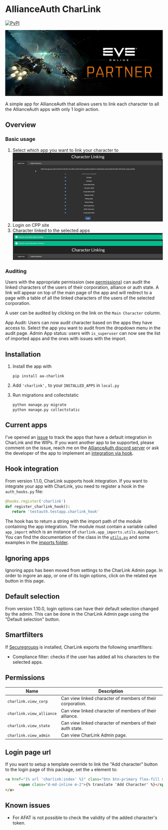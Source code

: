 # AllianceAuth CharLink

[![PyPI](https://img.shields.io/pypi/v/aa-charlink)](https://pypi.org/project/aa-charlink/)

![EvE Partner](https://raw.githubusercontent.com/Maestro-Zacht/aa-charlink/503fac8d44c7c40ea8489da6519f94219446d1e5/docs/images/eve_partner.jpg)

A simple app for AllianceAuth that allows users to link each character to all the AllianceAuth apps with only 1 login action.

## Overview

### Basic usage

1. Select which app you want to link your character to
   ![Charlink Homepage](https://raw.githubusercontent.com/Maestro-Zacht/aa-charlink/e5dd9519cd3772b19505f4ca4b02771774d2a695/docs/images/charlink_homepage.png)
2. Login on CPP site
3. Character linked to the selected apps
   ![Success](https://raw.githubusercontent.com/Maestro-Zacht/aa-charlink/e5dd9519cd3772b19505f4ca4b02771774d2a695/docs/images/charlink_success.png)

### Auditing

Users with the appropriate permission (see [permissions](#permissions)) can audit the linked characters of the users of their corporation, alliance or auth state. A link will appear on top of the main page of the app and will redirect to a page with a table of all the linked characters of the users of the selected corporation.

A user can be audited by clicking on the link on the `Main Character` column.

App Audit: Users can now audit character based on the apps they have access to. Select the app you want to audit from the dropdown menu in the audit page.
Admin App status: users with `is_superuser` can now see the list of imported apps and the ones with issues with the import.

## Installation

1. Install the app with

   ```shell
   pip install aa-charlink
   ```

2. Add `'charlink',` to your `INSTALLED_APPS` in `local.py`
3. Run migrations and collectstatic

   ```shell
   python manage.py migrate
   python manage.py collectstatic
   ```

## Current apps

I've opened an [issue](https://github.com/Maestro-Zacht/aa-charlink/issues/1) to track the apps that have a default integration in CharLink and the WIPs. If you want another app to be supported, please comment on the issue, reach me on the [AllianceAuth discord server](https://discord.gg/fjnHAmk) or ask the developer of the app to implement an [integration via hook](#hook-integration).

## Hook integration

From version 1.1.0, CharLink supports hook integration. If you want to integrate your app with CharLink, you need to register a hook in the `auth_hooks.py` file:

```python
@hooks.register('charlink')
def register_charlink_hook():
   return 'testauth.testapp.charlink_hook'
```

The hook has to return a string with the import path of the module containing the app integration. The module must contain a variable called `app_import` which is an instance of `charlink.app_imports.utils.AppImport`. You can find the documentation of the class in the [`utils.py`](./charlink/app_imports/utils.py) and some examples in the [imports folder](./charlink/imports).

## Ignoring apps

Ignoring apps has been moved from settings to the CharLink Admin page. In order to ingore an app, or one of its login options, click on the related eye button in this page.

## Default selection

From version 1.10.0, login options can have their default selection changed by the admin. This can be done in the CharLink Admin page using the "Default selection" button.

## Smartfilters

If [Securegroups](https://github.com/Solar-Helix-Independent-Transport/allianceauth-secure-groups) is installed, CharLink exports the following smartfilters:

- Compliance filter: checks if the user has added all his characters to the selected apps.

## Permissions

| Name                     | Description                                                |
| ------------------------ | ---------------------------------------------------------- |
| `charlink.view_corp`     | Can view linked character of members of their corporation. |
| `charlink.view_alliance` | Can view linked character of members of their alliance.    |
| `charlink.view_state`    | Can view linked character of members of their auth state.  |
| `charlink.view_admin`    | Can view CharLink Admin page.                              |

## Login page url

If you want to setup a template override to link the "Add character" button to the login page of this package, set the `a` element to:

```html
<a href="{% url 'charlink:index' %}" class="btn btn-primary flex-fill m-1" title="{% translate 'Add Character' %}">
      <span class="d-md-inline m-2">{% translate 'Add Character' %}</span>
</a>

```

## Known issues

- For AFAT is not possible to check the validity of the added character's token.
